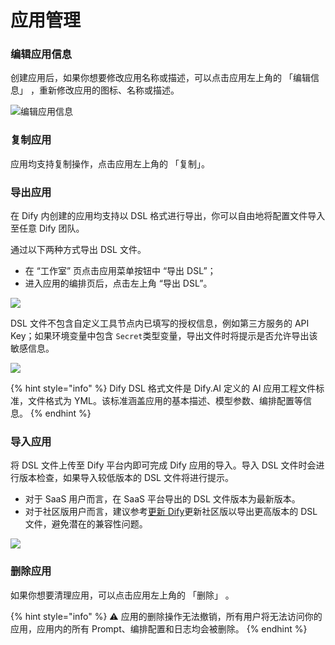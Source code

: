 # 应用管理

### 编辑应用信息

创建应用后，如果你想要修改应用名称或描述，可以点击应用左上角的 「编辑信息」 ，重新修改应用的图标、名称或描述。

![编辑应用信息](https://assets-docs.dify.ai/dify-enterprise-mintlify/zh_CN/guides/management/ec718ad1050311b01a3f342ef1f45ae9.png)

### 复制应用

应用均支持复制操作，点击应用左上角的 「复制」。


### 导出应用

在 Dify 内创建的应用均支持以 DSL 格式进行导出，你可以自由地将配置文件导入至任意 Dify 团队。

通过以下两种方式导出 DSL 文件。

* 在 “工作室” 页点击应用菜单按钮中 “导出 DSL”；
* 进入应用的编排页后，点击左上角 “导出 DSL”。

![](https://assets-docs.dify.ai/dify-enterprise-mintlify/zh_CN/guides/management/544c18d770e230db93d6756bba98d8a7.png)

DSL 文件不包含自定义工具节点内已填写的授权信息，例如第三方服务的 API Key；如果环境变量中包含 `Secret`类型变量，导出文件时将提示是否允许导出该敏感信息。

![](https://assets-docs.dify.ai/dify-enterprise-mintlify/zh_CN/guides/management/25ce002ef7f0392fc6b3b6975ae137ec.png)

{% hint style="info" %}
Dify DSL 格式文件是 Dify.AI 定义的 AI 应用工程文件标准，文件格式为 YML。该标准涵盖应用的基本描述、模型参数、编排配置等信息。
{% endhint %}

### 导入应用

将 DSL 文件上传至 Dify 平台内即可完成 Dify 应用的导入。导入 DSL 文件时会进行版本检查，如果导入较低版本的 DSL 文件将进行提示。

- 对于 SaaS 用户而言，在 SaaS 平台导出的 DSL 文件版本为最新版本。
- 对于社区版用户而言，建议参考[更新 Dify](https://docs.dify.ai/zh-hans/getting-started/install-self-hosted/docker-compose#geng-xin-dify)更新社区版以导出更高版本的 DSL 文件，避免潜在的兼容性问题。

![](https://assets-docs.dify.ai/2024/11/487d2c1cc8b86666feb35ea8a346c053.png)

### 删除应用

如果你想要清理应用，可以点击应用左上角的 「删除」 。

{% hint style="info" %}
⚠️ 应用的删除操作无法撤销，所有用户将无法访问你的应用，应用内的所有 Prompt、编排配置和日志均会被删除。
{% endhint %}

